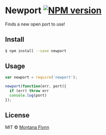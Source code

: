 # Newport [![NPM version][npm-image]][npm-url]

Finds a new open port to use! 

## Install

```sh
$ npm install --save newport
```

## Usage

```js
var newport = require('newport');

newport(function(err, port){
  if (err) throw err
  console.log(port)
});
```

## License

MIT © [Montana Flynn](http://anonfunction.com)

[npm-image]: https://badge.fury.io/js/newport.svg
[npm-url]: https://npmjs.org/package/newport
